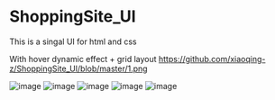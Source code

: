 # ShoppingSite_UI


This is a singal UI for html and css 

With hover dynamic effect + grid layout
https://github.com/xiaoqing-z/ShoppingSite_UI/blob/master/1.png

![image](https://github.com/xiaoqing-z34/ShoppingSite_UI/blob/master/index.png)
![image](https://github.com/xiaoqing-z34/ShoppingSite_UI/blob/master/hover.png)
![image](https://github.com/xiaoqing-z34/ShoppingSite_UI/blob/master/1.png)
![image](https://github.com/xiaoqing-z34/ShoppingSite_UI/blob/master/2.png)
![image](https://github.com/xiaoqing-z34/ShoppingSite_UI/blob/master/3.png)
